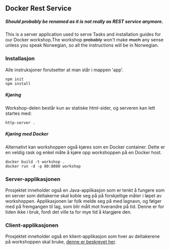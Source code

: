 ## Docker Rest Service
##### Should probably be renamed as it is not really as REST service anymore.

This is a server application used to serve Tasks and installation guides for our Docker workshop.The workshop ~~probably~~
won't make ~~much~~ any sense unless you speak Norwegian, so all the instructions will be in Norwegian.


### Installasjon
Alle instruksjoner forutsetter at man står i mappen 'app'.
```
npm init
npm install
```

##### Kjøring
Workshop-delen består kun av statiske html-sider, og serveren kan lett startes med:
```
http-server .
```

##### Kjøring med Docker
Alternativt kan workshoppen også kjøres som en Docker container. Dette er en veldig rask og enkel måte å kjøre opp
workshoppen på en Docker host.
```
docker build -t workshop .
docker run -d -p 80:8080 workshop
```

### Server-applikasjonen
Prosjektet inneholder også en Java-applikasjon som er tenkt å fungere som en server som deltakerne skal koble seg på på
forskjellige måter i løpet av workshoppen. Applikasjonen lar folk melde seg på med lagnavn, og følger med på fremgangen til
lag, som blir målt mot hverandre på tid. Denne er for tiden ikke i bruk, fordi det ville ta for mye tid å klargjøre den.


### Client-applikasjonen
Prosjektet inneholder også en klient-applikasjon som hver av deltakerene på workshoppen skal bruke,
[denne er beskrevet her](https://github.com/eivinwi/docker-client).







